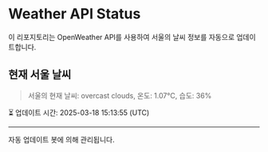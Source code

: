 
# Weather API Status

이 리포지토리는 OpenWeather API를 사용하여 서울의 날씨 정보를 자동으로 업데이트합니다.

## 현재 서울 날씨
> 서울의 현재 날씨: overcast clouds, 온도: 1.07°C, 습도: 36%

⏳ 업데이트 시간: 2025-03-18 15:13:55 (UTC)

---
자동 업데이트 봇에 의해 관리됩니다.
